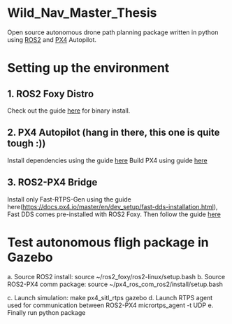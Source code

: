 # Wild_Nav_Master_Thesis
Open source autonomous drone path planning package written in python using [ROS2](https://docs.ros.org/en/foxy/index.html) and [PX4](https://px4.io/) Autopilot.

# Setting up the environment

## 1. ROS2 Foxy Distro

Check out the guide [here](https://docs.ros.org/en/foxy/Installation/Ubuntu-Install-Binary.html) for binary install.

## 2.  PX4 Autopilot (hang in there, this one is quite tough :))
Install dependencies using the guide [here](https://docs.px4.io/master/en/dev_setup/dev_env_linux_ubuntu.html) 
Build PX4 using guide [here](https://docs.px4.io/master/en/dev_setup/building_px4.html)

## 3. ROS2-PX4 Bridge
Install only Fast-RTPS-Gen using the guide here(https://docs.px4.io/master/en/dev_setup/fast-dds-installation.html), Fast DDS comes pre-installed with ROS2  Foxy.
Then follow the guide [here](https://docs.px4.io/master/en/ros/ros2_comm.html)

# Test autonomous fligh package in Gazebo
a. Source ROS2 install:
  source ~/ros2_foxy/ros2-linux/setup.bash
b. Source ROS2-PX4 comm package:
  source ~/px4_ros_com_ros2/install/setup.bash

c. Launch simulation:
  make px4_sitl_rtps gazebo
d. Launch RTPS agent used for communication between ROS2-PX4
  micrortps_agent -t UDP
e. Finally run python package

